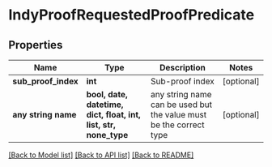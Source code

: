 # IndyProofRequestedProofPredicate


## Properties
Name | Type | Description | Notes
------------ | ------------- | ------------- | -------------
**sub_proof_index** | **int** | Sub-proof index | [optional] 
**any string name** | **bool, date, datetime, dict, float, int, list, str, none_type** | any string name can be used but the value must be the correct type | [optional]

[[Back to Model list]](../README.md#documentation-for-models) [[Back to API list]](../README.md#documentation-for-api-endpoints) [[Back to README]](../README.md)


